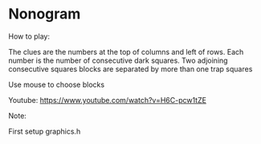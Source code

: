 # Nonogram

How to play:

The clues are the numbers at the top of columns and left of rows. Each number is the number of consecutive dark squares. Two adjoining consecutive squares blocks are separated by more than one trap squares

Use mouse to choose blocks

Youtube: https://www.youtube.com/watch?v=H6C-pcw1tZE

Note:

First setup graphics.h

